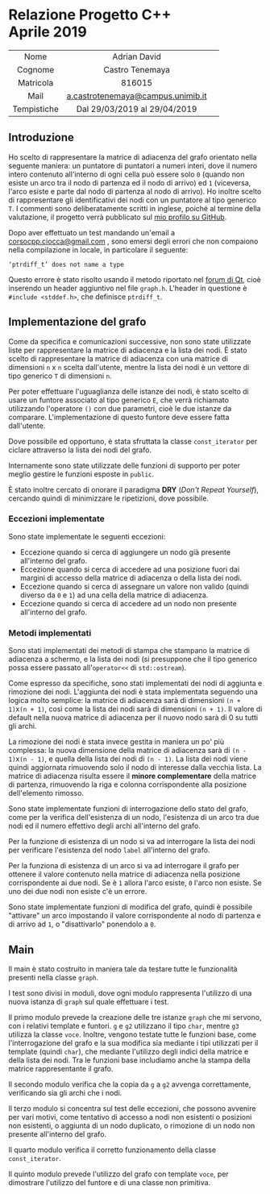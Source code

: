 # Relazione Progetto C++ <br /> Aprile 2019

|             |                                   |       |
| :---------: | :-------------------------------: | :---: |
|    Nome     |           Adrian David            |       |
|   Cognome   |          Castro Tenemaya          |       |
|  Matricola  |              816015               |       |
|    Mail     | a.castrotenemaya@campus.unimib.it |       |
| Tempistiche |   Dal 29/03/2019 al 29/04/2019    |       |

## Introduzione

Ho scelto di rappresentare la matrice di adiacenza del grafo orientato nella seguente maniera: un puntatore di puntatori a numeri interi, dove il numero intero contenuto all'interno di ogni cella può essere solo `0` (quando non esiste un arco tra il nodo di partenza ed il nodo di arrivo) ed `1` (viceversa, l'arco esiste e parte dal nodo di partenza al nodo di arrivo).
Ho inoltre scelto di rappresentare gli identificativi dei nodi con un puntatore al tipo generico `T`.
I commenti sono deliberatamente scritti in inglese, poiché al termine della valutazione, il progetto verrà pubblicato sul [mio profilo su GitHub](https://github.com/IAL32/oriented-graph-unimib).

Dopo aver effettuato un test mandando un'email a 
corsocpp.ciocca@gmail.com , sono emersi degli errori che non compaiono nella compilazione in locale, in particolare il seguente:

`‘ptrdiff_t’ does not name a type`

Questo errore è stato risolto usando il metodo riportato nel [forum di Qt](https://forum.qt.io/topic/16531/error-ptrdiff_t-does-not-name-a-type), cioè inserendo un header aggiuntivo nel file `graph.h`. L'header in questione è `#include <stddef.h>`, che definisce `ptrdiff_t`.

## Implementazione del grafo

Come da specifica e comunicazioni successive, non sono state utilizzate liste per rappresentare la matrice di adiacenza e la lista dei nodi.
È stato scelto di rappresentare la matrice di adiacenza con una matrice di dimensioni `n` x `n` scelta dall'utente, mentre la lista dei nodi è un vettore di tipo generico `T` di dimensioni `n`.

Per poter effettuare l'uguaglianza delle istanze dei nodi, è stato scelto di usare un funtore associato al tipo generico `E`, che verrà richiamato utilizzando l'operatore `()` con due parametri, cioè le due istanze da comparare. L'implementazione di questo funtore deve essere fatta dall'utente.

Dove possibile ed opportuno, è stata sfruttata la classe `const_iterator` per ciclare attraverso la lista dei nodi del grafo.

Internamente sono state utilizzate delle funzioni di supporto per poter meglio gestire le funzioni esposte in `public`.

È stato inoltre cercato di onorare il paradigma **DRY** (*Don't Repeat Yourself*), cercando quindi di minimizzare le ripetizioni, dove possibile.

### Eccezioni implementate

Sono state implementate le seguenti eccezioni:
- Eccezione quando si cerca di aggiungere un nodo già presente all'interno del grafo.
- Eccezione quando si cerca di accedere ad una posizione fuori dai margini di accesso della matrice di adiacenza o della lista dei nodi.
- Eccezione quando si cerca di assegnare un valore non valido (quindi diverso da `0` e `1`) ad una cella della matrice di adiacenza.
- Eccezione quando si cerca di accedere ad un nodo non presente all'interno del grafo.

### Metodi implementati

Sono stati implementati dei metodi di stampa che stampano la matrice di adiacenza a schermo, e la lista dei nodi (si presuppone che il tipo generico possa essere passato all'`operator<<` di `std::ostream`).

Come espresso da specifiche, sono stati implementati dei nodi di aggiunta e rimozione dei nodi.
L'aggiunta dei nodi è stata implementata seguendo una logica molto semplice: la matrice di adiacenza sarà di dimensioni `(n + 1)`x`(n + 1)`, così come la lista dei nodi sarà di dimensioni `(n + 1)`.
Il valore di default nella nuova matrice di adiacenza per il nuovo nodo sarà di 0 su tutti gli archi.

La rimozione dei nodi è stata invece gestita in maniera un po' più complessa: la nuova dimensione della matrice di adiacenza sarà di `(n - 1)`x`(n - 1)`, e quella della lista dei nodi di `(n - 1)`. La lista dei nodi viene quindi aggiornata rimuovendo solo il nodo di interesse dalla vecchia lista. La matrice di adiacenza risulta essere il **minore complementare** della matrice di partenza, rimuovendo la riga e colonna corrispondente alla posizione dell'elemento rimosso.

Sono state implementate funzioni di interrogazione dello stato del grafo, come per la verifica dell'esistenza di un nodo, l'esistenza di un arco tra due nodi ed il numero effettivo degli archi all'interno del grafo.

Per la funzione di esistenza di un nodo si va ad interrogare la lista dei nodi per verificare l'esistenza del nodo `label` all'interno del grafo.

Per la funziona di esistenza di un arco si va ad interrogare il grafo per ottenere il valore contenuto nella matrice di adiacenza nella posizione corrispondente ai due nodi. Se è `1` allora l'arco esiste, `0` l'arco non esiste. Se uno dei due nodi non esiste c'è un errore.

Sono state implementate funzioni di modifica del grafo, quindi è possibile "attivare" un arco impostando il valore corrispondente al nodo di partenza e di arrivo ad `1`, o "disattivarlo" ponendolo a `0`.

## Main

Il main è stato costruito in maniera tale da testare tutte le funzionalità presenti nella classe `graph`.

I test sono divisi in moduli, dove ogni modulo rappresenta l'utilizzo di una nuova istanza di `graph` sul quale effettuare i test.

Il primo modulo prevede la creazione delle tre istanze `graph` che mi servono, con i relativi template e funtori. `g` e `g2` utilizzano il tipo `char`, mentre `g3` utilizza la classe `voce`. Inoltre, vengono testate tutte le funzioni base, come l'interrogazione del grafo e la sua modifica sia mediante i tipi utilizzati per il template (quindi `char`), che mediante l'utilizzo degli indici della matrice e della lista dei nodi. Tra le funzioni base includiamo anche la stampa della matrice rappresentante il grafo.

Il secondo modulo verifica che la copia da `g` a `g2` avvenga correttamente, verificando sia gli archi che i nodi.

Il terzo modulo si concentra sul test delle eccezioni, che possono avvenire per vari motivi, come tentativo di accesso a nodi non esistenti o posizioni non esistenti, o aggiunta di un nodo duplicato, o rimozione di un nodo non presente all'interno del grafo.

Il quarto modulo verifica il corretto funzionamento della classe `const_iterator`.

Il quinto modulo prevede l'utilizzo del grafo con template `voce`, per dimostrare l'utilizzo del funtore e di una classe non primitiva.